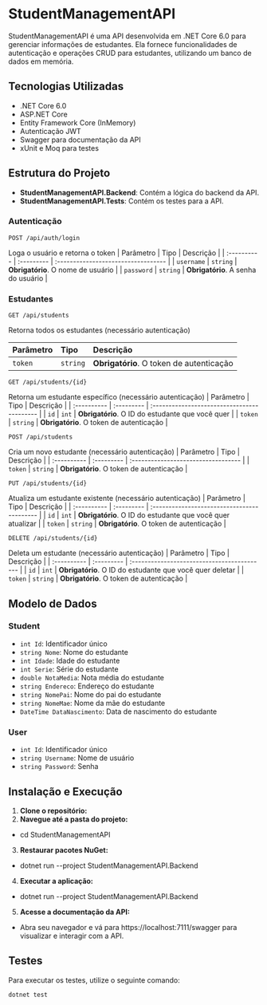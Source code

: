 # StudentManagementAPI

StudentManagementAPI é uma API desenvolvida em .NET Core 6.0 para gerenciar informações de estudantes. Ela fornece funcionalidades de autenticação e operações CRUD para estudantes, utilizando um banco de dados em memória.

## Tecnologias Utilizadas

- .NET Core 6.0
- ASP.NET Core
- Entity Framework Core (InMemory)
- Autenticação JWT
- Swagger para documentação da API
- xUnit e Moq para testes

## Estrutura do Projeto

- **StudentManagementAPI.Backend**: Contém a lógica do backend da API.
- **StudentManagementAPI.Tests**: Contém os testes para a API.

### Autenticação

```http
POST /api/auth/login
```
Loga o usuário e retorna o token
| Parâmetro   | Tipo       | Descrição                           |
| :---------- | :--------- | :---------------------------------- |
| `username` | `string` | **Obrigatório**. O nome de usuário |
| `password` | `string` | **Obrigatório**. A senha do usuário |

### Estudantes
```http
GET /api/students
```
Retorna todos os estudantes (necessário autenticação)

| Parâmetro   | Tipo       | Descrição                           |
| :---------- | :--------- | :---------------------------------- |
| `token` | `string` | **Obrigatório**. O token de autenticação |

```http
GET /api/students/{id}
```
Retorna um estudante específico (necessário autenticação)
| Parâmetro   | Tipo       | Descrição                                   |
| :---------- | :--------- | :------------------------------------------ |
| `id`      | `int` | **Obrigatório**. O ID do estudante que você quer |
| `token`   | `string` | **Obrigatório**. O token de autenticação |

```http
POST /api/students
```
Cria um novo estudante (necessário autenticação)
| Parâmetro   | Tipo       | Descrição                           |
| :---------- | :--------- | :---------------------------------- |
| `token` | `string` | **Obrigatório**. O token de autenticação |

```http
PUT /api/students/{id}
```
Atualiza um estudante existente (necessário autenticação)
| Parâmetro   | Tipo       | Descrição                                   |
| :---------- | :--------- | :------------------------------------------ |
| `id`      | `int` | **Obrigatório**. O ID do estudante que você quer atualizar |
| `token`   | `string` | **Obrigatório**. O token de autenticação |

```http
DELETE /api/students/{id}
```
Deleta um estudante (necessário autenticação)
| Parâmetro   | Tipo       | Descrição                                   |
| :---------- | :--------- | :------------------------------------------ |
| `id`      | `int` | **Obrigatório**. O ID do estudante que você quer deletar |
| `token`   | `string` | **Obrigatório**. O token de autenticação |

## Modelo de Dados

### Student

- `int Id`: Identificador único
- `string Nome`: Nome do estudante
- `int Idade`: Idade do estudante
- `int Serie`: Série do estudante
- `double NotaMedia`: Nota média do estudante
- `string Endereco`: Endereço do estudante
- `string NomePai`: Nome do pai do estudante
- `string NomeMae`: Nome da mãe do estudante
- `DateTime DataNascimento`: Data de nascimento do estudante

### User

- `int Id`: Identificador único
- `string Username`: Nome de usuário
- `string Password`: Senha
## Instalação e Execução

1. **Clone o repositório:**
2. **Navegue até a pasta do projeto:**
- cd StudentManagementAPI
3.  **Restaurar pacotes NuGet:**
- dotnet run --project StudentManagementAPI.Backend
4. **Executar a aplicação:**
- dotnet run --project StudentManagementAPI.Backend
5. **Acesse a documentação da API:**
- Abra seu navegador e vá para https://localhost:7111/swagger para visualizar e interagir com a API.


## Testes
Para executar os testes, utilize o seguinte comando:

`dotnet test`
